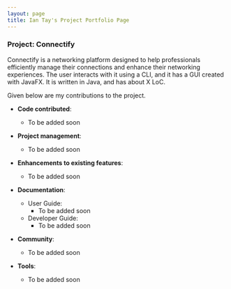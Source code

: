 ```yaml
---
layout: page
title: Ian Tay's Project Portfolio Page
---
```


### Project: Connectify

Connectify is a networking platform designed to help professionals efficiently manage their connections and enhance their networking experiences. The user interacts with it using a CLI, and it has a GUI created with JavaFX. It is written in Java, and has about X LoC.

Given below are my contributions to the project.

* **Code contributed**:
  * To be added soon

* **Project management**:
    * To be added soon

* **Enhancements to existing features**:
    * To be added soon

* **Documentation**:
    * User Guide:
        * To be added soon
    * Developer Guide:
        * To be added soon

* **Community**:
    * To be added soon

* **Tools**:
    * To be added soon
